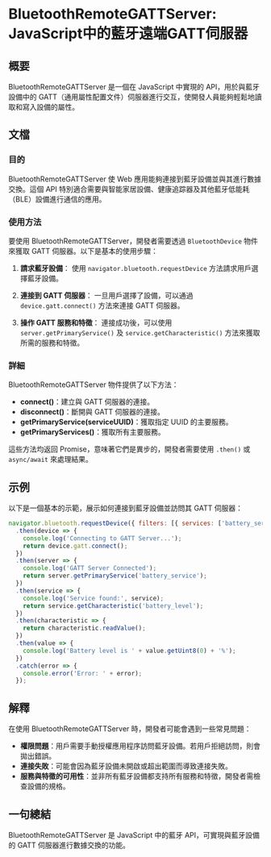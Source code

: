 <!--
Meta Description: # BluetoothRemoteGATTServer: JavaScript中的藍牙遠端GATT伺服器 ## 概要 BluetoothRemoteGATTServer 是一個在 JavaScript 中實現的 API，用於與藍牙設備中的 GATT（通用屬性配置文件）伺服器進行交互，使開發人員能夠輕...
Meta Keywords: gatt, bluetoothremotegattserver, then, server, service
-->

# BluetoothRemoteGATTServer: JavaScript中的藍牙遠端GATT伺服器

## 概要
BluetoothRemoteGATTServer 是一個在 JavaScript 中實現的 API，用於與藍牙設備中的 GATT（通用屬性配置文件）伺服器進行交互，使開發人員能夠輕鬆地讀取和寫入設備的屬性。

## 文檔
### 目的
BluetoothRemoteGATTServer 使 Web 應用能夠連接到藍牙設備並與其進行數據交換。這個 API 特別適合需要與智能家居設備、健康追踪器及其他藍牙低能耗（BLE）設備進行通信的應用。

### 使用方法
要使用 BluetoothRemoteGATTServer，開發者需要透過 `BluetoothDevice` 物件來獲取 GATT 伺服器。以下是基本的使用步驟：

1. **請求藍牙設備**：
   使用 `navigator.bluetooth.requestDevice` 方法請求用戶選擇藍牙設備。
   
2. **連接到 GATT 伺服器**：
   一旦用戶選擇了設備，可以通過 `device.gatt.connect()` 方法來連接 GATT 伺服器。

3. **操作 GATT 服務和特徵**：
   連接成功後，可以使用 `server.getPrimaryService()` 及 `service.getCharacteristic()` 方法來獲取所需的服務和特徵。

### 詳細
BluetoothRemoteGATTServer 物件提供了以下方法：

- **connect()**：建立與 GATT 伺服器的連接。
- **disconnect()**：斷開與 GATT 伺服器的連接。
- **getPrimaryService(serviceUUID)**：獲取指定 UUID 的主要服務。
- **getPrimaryServices()**：獲取所有主要服務。

這些方法均返回 Promise，意味著它們是異步的，開發者需要使用 `.then()` 或 `async/await` 來處理結果。

## 示例
以下是一個基本的示範，展示如何連接到藍牙設備並訪問其 GATT 伺服器：

```javascript
navigator.bluetooth.requestDevice({ filters: [{ services: ['battery_service'] }] })
  .then(device => {
    console.log('Connecting to GATT Server...');
    return device.gatt.connect();
  })
  .then(server => {
    console.log('GATT Server Connected');
    return server.getPrimaryService('battery_service');
  })
  .then(service => {
    console.log('Service found:', service);
    return service.getCharacteristic('battery_level');
  })
  .then(characteristic => {
    return characteristic.readValue();
  })
  .then(value => {
    console.log('Battery level is ' + value.getUint8(0) + '%');
  })
  .catch(error => {
    console.error('Error: ' + error);
  });
```

## 解釋
在使用 BluetoothRemoteGATTServer 時，開發者可能會遇到一些常見問題：

- **權限問題**：用戶需要手動授權應用程序訪問藍牙設備。若用戶拒絕訪問，則會拋出錯誤。
- **連接失敗**：可能會因為藍牙設備未開啟或超出範圍而導致連接失敗。
- **服務與特徵的可用性**：並非所有藍牙設備都支持所有服務和特徵，開發者需檢查設備的規格。

## 一句總結
BluetoothRemoteGATTServer 是 JavaScript 中的藍牙 API，可實現與藍牙設備的 GATT 伺服器進行數據交換的功能。